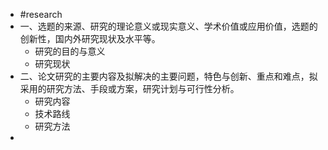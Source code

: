 - #research
- 一、选题的来源、研究的理论意义或现实意义、学术价值或应用价值，选题的创新性，国内外研究现状及水平等。
	- 研究的目的与意义
	- 研究现状
- 二、论文研究的主要内容及拟解决的主要问题，特色与创新、重点和难点，拟采用的研究方法、手段或方案，研究计划与可行性分析。
	- 研究内容
	- 技术路线
	- 研究方法
- <!--[if gte mso 9]><xml><o:DocumentProperties><o:Revision>1</o:Revision><o:Pages>1</o:Pages><o:Lines>1</o:Lines><o:Paragraphs>1</o:Paragraphs></o:DocumentProperties></xml><![endif]--><!--[if gte mso 9]><xml><o:OfficeDocumentSettings></o:OfficeDocumentSettings></xml><![endif]--><!--[if gte mso 9]><xml><w:WordDocument><w:BrowserLevel>MicrosoftInternetExplorer4</w:BrowserLevel><w:DisplayHorizontalDrawingGridEvery>0</w:DisplayHorizontalDrawingGridEvery><w:DisplayVerticalDrawingGridEvery>2</w:DisplayVerticalDrawingGridEvery><w:DocumentKind>DocumentNotSpecified</w:DocumentKind><w:DrawingGridVerticalSpacing>7.8 磅</w:DrawingGridVerticalSpacing><w:PunctuationKerning></w:PunctuationKerning><w:View>Normal</w:View><w:Compatibility><w:AdjustLineHeightInTable/><w:DontGrowAutofit/><w:BalanceSingleByteDoubleByteWidth/><w:DoNotExpandShiftReturn/><w:UseFELayout/></w:Compatibility><w:Zoom>0</w:Zoom></w:WordDocument></xml><![endif]--><!--[if gte mso 9]><xml><w:LatentStyles DefLockedState="false"  DefUnhideWhenUsed="true"  DefSemiHidden="true"  DefQFormat="false"  DefPriority="99"  LatentStyleCount="260" >
  <w:LsdException Locked="false"  Priority="99"  SemiHidden="false"  Name="Normal" ></w:LsdException>
  <w:LsdException Locked="false"  Priority="99"  SemiHidden="false"  Name="heading 1" ></w:LsdException>
  <w:LsdException Locked="false"  Priority="99"  SemiHidden="false"  Name="heading 2" ></w:LsdException>
  <w:LsdException Locked="false"  Priority="99"  SemiHidden="false"  Name="heading 3" ></w:LsdException>
  <w:LsdException Locked="false"  Priority="99"  SemiHidden="false"  Name="heading 4" ></w:LsdException>
  <w:LsdException Locked="false"  Priority="99"  SemiHidden="false"  Name="heading 5" ></w:LsdException>
  <w:LsdException Locked="false"  Priority="99"  SemiHidden="false"  Name="heading 6" ></w:LsdException>
  <w:LsdException Locked="false"  Priority="99"  SemiHidden="false"  Name="heading 7" ></w:LsdException>
  <w:LsdException Locked="false"  Priority="99"  SemiHidden="false"  Name="heading 8" ></w:LsdException>
  <w:LsdException Locked="false"  Priority="99"  SemiHidden="false"  Name="heading 9" ></w:LsdException>
  <w:LsdException Locked="false"  Priority="99"  SemiHidden="false"  Name="index 1" ></w:LsdException>
  <w:LsdException Locked="false"  Priority="99"  SemiHidden="false"  Name="index 2" ></w:LsdException>
  <w:LsdException Locked="false"  Priority="99"  SemiHidden="false"  Name="index 3" ></w:LsdException>
  <w:LsdException Locked="false"  Priority="99"  SemiHidden="false"  Name="index 4" ></w:LsdException>
  <w:LsdException Locked="false"  Priority="99"  SemiHidden="false"  Name="index 5" ></w:LsdException>
  <w:LsdException Locked="false"  Priority="99"  SemiHidden="false"  Name="index 6" ></w:LsdException>
  <w:LsdException Locked="false"  Priority="99"  SemiHidden="false"  Name="index 7" ></w:LsdException>
  <w:LsdException Locked="false"  Priority="99"  SemiHidden="false"  Name="index 8" ></w:LsdException>
  <w:LsdException Locked="false"  Priority="99"  SemiHidden="false"  Name="index 9" ></w:LsdException>
  <w:LsdException Locked="false"  Priority="99"  SemiHidden="false"  Name="toc 1" ></w:LsdException>
  <w:LsdException Locked="false"  Priority="99"  SemiHidden="false"  Name="toc 2" ></w:LsdException>
  <w:LsdException Locked="false"  Priority="99"  SemiHidden="false"  Name="toc 3" ></w:LsdException>
  <w:LsdException Locked="false"  Priority="99"  SemiHidden="false"  Name="toc 4" ></w:LsdException>
  <w:LsdException Locked="false"  Priority="99"  SemiHidden="false"  Name="toc 5" ></w:LsdException>
  <w:LsdException Locked="false"  Priority="99"  SemiHidden="false"  Name="toc 6" ></w:LsdException>
  <w:LsdException Locked="false"  Priority="99"  SemiHidden="false"  Name="toc 7" ></w:LsdException>
  <w:LsdException Locked="false"  Priority="99"  SemiHidden="false"  Name="toc 8" ></w:LsdException>
  <w:LsdException Locked="false"  Priority="99"  SemiHidden="false"  Name="toc 9" ></w:LsdException>
  <w:LsdException Locked="false"  Priority="99"  SemiHidden="false"  Name="Normal Indent" ></w:LsdException>
  <w:LsdException Locked="false"  Priority="99"  SemiHidden="false"  Name="footnote text" ></w:LsdException>
  <w:LsdException Locked="false"  Priority="99"  SemiHidden="false"  Name="annotation text" ></w:LsdException>
  <w:LsdException Locked="false"  Priority="99"  SemiHidden="false"  Name="header" ></w:LsdException>
  <w:LsdException Locked="false"  Priority="99"  SemiHidden="false"  Name="footer" ></w:LsdException>
  <w:LsdException Locked="false"  Priority="99"  SemiHidden="false"  Name="index heading" ></w:LsdException>
  <w:LsdException Locked="false"  Priority="99"  SemiHidden="false"  Name="caption" ></w:LsdException>
  <w:LsdException Locked="false"  Priority="99"  SemiHidden="false"  Name="table of figures" ></w:LsdException>
  <w:LsdException Locked="false"  Priority="99"  SemiHidden="false"  Name="envelope address" ></w:LsdException>
  <w:LsdException Locked="false"  Priority="99"  SemiHidden="false"  Name="envelope return" ></w:LsdException>
  <w:LsdException Locked="false"  Priority="99"  SemiHidden="false"  Name="footnote reference" ></w:LsdException>
  <w:LsdException Locked="false"  Priority="99"  SemiHidden="false"  Name="annotation reference" ></w:LsdException>
  <w:LsdException Locked="false"  Priority="99"  SemiHidden="false"  Name="line number" ></w:LsdException>
  <w:LsdException Locked="false"  Priority="99"  SemiHidden="false"  Name="page number" ></w:LsdException>
  <w:LsdException Locked="false"  Priority="99"  SemiHidden="false"  Name="endnote reference" ></w:LsdException>
  <w:LsdException Locked="false"  Priority="99"  SemiHidden="false"  Name="endnote text" ></w:LsdException>
  <w:LsdException Locked="false"  Priority="99"  SemiHidden="false"  Name="table of authorities" ></w:LsdException>
  <w:LsdException Locked="false"  Priority="99"  SemiHidden="false"  Name="macro" ></w:LsdException>
  <w:LsdException Locked="false"  Priority="99"  SemiHidden="false"  Name="toa heading" ></w:LsdException>
  <w:LsdException Locked="false"  Priority="99"  SemiHidden="false"  Name="List" ></w:LsdException>
  <w:LsdException Locked="false"  Priority="99"  SemiHidden="false"  Name="List Bullet" ></w:LsdException>
  <w:LsdException Locked="false"  Priority="99"  SemiHidden="false"  Name="List Number" ></w:LsdException>
  <w:LsdException Locked="false"  Priority="99"  SemiHidden="false"  Name="List 2" ></w:LsdException>
  <w:LsdException Locked="false"  Priority="99"  SemiHidden="false"  Name="List 3" ></w:LsdException>
  <w:LsdException Locked="false"  Priority="99"  SemiHidden="false"  Name="List 4" ></w:LsdException>
  <w:LsdException Locked="false"  Priority="99"  SemiHidden="false"  Name="List 5" ></w:LsdException>
  <w:LsdException Locked="false"  Priority="99"  SemiHidden="false"  Name="List Bullet 2" ></w:LsdException>
  <w:LsdException Locked="false"  Priority="99"  SemiHidden="false"  Name="List Bullet 3" ></w:LsdException>
  <w:LsdException Locked="false"  Priority="99"  SemiHidden="false"  Name="List Bullet 4" ></w:LsdException>
  <w:LsdException Locked="false"  Priority="99"  SemiHidden="false"  Name="List Bullet 5" ></w:LsdException>
  <w:LsdException Locked="false"  Priority="99"  SemiHidden="false"  Name="List Number 2" ></w:LsdException>
  <w:LsdException Locked="false"  Priority="99"  SemiHidden="false"  Name="List Number 3" ></w:LsdException>
  <w:LsdException Locked="false"  Priority="99"  SemiHidden="false"  Name="List Number 4" ></w:LsdException>
  <w:LsdException Locked="false"  Priority="99"  SemiHidden="false"  Name="List Number 5" ></w:LsdException>
  <w:LsdException Locked="false"  Priority="99"  SemiHidden="false"  Name="Title" ></w:LsdException>
  <w:LsdException Locked="false"  Priority="99"  SemiHidden="false"  Name="Closing" ></w:LsdException>
  <w:LsdException Locked="false"  Priority="99"  SemiHidden="false"  Name="Signature" ></w:LsdException>
  <w:LsdException Locked="false"  Priority="99"  SemiHidden="false"  Name="Default Paragraph Font" ></w:LsdException>
  <w:LsdException Locked="false"  Priority="99"  SemiHidden="false"  Name="Body Text" ></w:LsdException>
  <w:LsdException Locked="false"  Priority="99"  SemiHidden="false"  Name="Body Text Indent" ></w:LsdException>
  <w:LsdException Locked="false"  Priority="99"  SemiHidden="false"  Name="List Continue" ></w:LsdException>
  <w:LsdException Locked="false"  Priority="99"  SemiHidden="false"  Name="List Continue 2" ></w:LsdException>
  <w:LsdException Locked="false"  Priority="99"  SemiHidden="false"  Name="List Continue 3" ></w:LsdException>
  <w:LsdException Locked="false"  Priority="99"  SemiHidden="false"  Name="List Continue 4" ></w:LsdException>
  <w:LsdException Locked="false"  Priority="99"  SemiHidden="false"  Name="List Continue 5" ></w:LsdException>
  <w:LsdException Locked="false"  Priority="99"  SemiHidden="false"  Name="Message Header" ></w:LsdException>
  <w:LsdException Locked="false"  Priority="99"  SemiHidden="false"  Name="Subtitle" ></w:LsdException>
  <w:LsdException Locked="false"  Priority="99"  SemiHidden="false"  Name="Salutation" ></w:LsdException>
  <w:LsdException Locked="false"  Priority="99"  SemiHidden="false"  Name="Date" ></w:LsdException>
  <w:LsdException Locked="false"  Priority="99"  SemiHidden="false"  Name="Body Text First Indent" ></w:LsdException>
  <w:LsdException Locked="false"  Priority="99"  SemiHidden="false"  Name="Body Text First Indent 2" ></w:LsdException>
  <w:LsdException Locked="false"  Priority="99"  SemiHidden="false"  Name="Note Heading" ></w:LsdException>
  <w:LsdException Locked="false"  Priority="99"  SemiHidden="false"  Name="Body Text 2" ></w:LsdException>
  <w:LsdException Locked="false"  Priority="99"  SemiHidden="false"  Name="Body Text 3" ></w:LsdException>
  <w:LsdException Locked="false"  Priority="99"  SemiHidden="false"  Name="Body Text Indent 2" ></w:LsdException>
  <w:LsdException Locked="false"  Priority="99"  SemiHidden="false"  Name="Body Text Indent 3" ></w:LsdException>
  <w:LsdException Locked="false"  Priority="99"  SemiHidden="false"  Name="Block Text" ></w:LsdException>
  <w:LsdException Locked="false"  Priority="99"  SemiHidden="false"  Name="Hyperlink" ></w:LsdException>
  <w:LsdException Locked="false"  Priority="99"  SemiHidden="false"  Name="FollowedHyperlink" ></w:LsdException>
  <w:LsdException Locked="false"  Priority="99"  SemiHidden="false"  Name="Strong" ></w:LsdException>
  <w:LsdException Locked="false"  Priority="99"  SemiHidden="false"  Name="Emphasis" ></w:LsdException>
  <w:LsdException Locked="false"  Priority="99"  SemiHidden="false"  Name="Document Map" ></w:LsdException>
  <w:LsdException Locked="false"  Priority="99"  SemiHidden="false"  Name="Plain Text" ></w:LsdException>
  <w:LsdException Locked="false"  Priority="99"  SemiHidden="false"  Name="E-mail Signature" ></w:LsdException>
  <w:LsdException Locked="false"  Priority="99"  SemiHidden="false"  Name="Normal (Web)" ></w:LsdException>
  <w:LsdException Locked="false"  Priority="99"  SemiHidden="false"  Name="HTML Acronym" ></w:LsdException>
  <w:LsdException Locked="false"  Priority="99"  SemiHidden="false"  Name="HTML Address" ></w:LsdException>
  <w:LsdException Locked="false"  Priority="99"  SemiHidden="false"  Name="HTML Cite" ></w:LsdException>
  <w:LsdException Locked="false"  Priority="99"  SemiHidden="false"  Name="HTML Code" ></w:LsdException>
  <w:LsdException Locked="false"  Priority="99"  SemiHidden="false"  Name="HTML Definition" ></w:LsdException>
  <w:LsdException Locked="false"  Priority="99"  SemiHidden="false"  Name="HTML Keyboard" ></w:LsdException>
  <w:LsdException Locked="false"  Priority="99"  SemiHidden="false"  Name="HTML Preformatted" ></w:LsdException>
  <w:LsdException Locked="false"  Priority="99"  SemiHidden="false"  Name="HTML Sample" ></w:LsdException>
  <w:LsdException Locked="false"  Priority="99"  SemiHidden="false"  Name="HTML Typewriter" ></w:LsdException>
  <w:LsdException Locked="false"  Priority="99"  SemiHidden="false"  Name="HTML Variable" ></w:LsdException>
  <w:LsdException Locked="false"  Priority="99"  SemiHidden="false"  Name="Normal Table" ></w:LsdException>
  <w:LsdException Locked="false"  Priority="99"  SemiHidden="false"  Name="annotation subject" ></w:LsdException>
  <w:LsdException Locked="false"  Priority="99"  SemiHidden="false"  Name="No List" ></w:LsdException>
  <w:LsdException Locked="false"  Priority="99"  SemiHidden="false"  Name="1 / a / i" ></w:LsdException>
  <w:LsdException Locked="false"  Priority="99"  SemiHidden="false"  Name="1 / 1.1 / 1.1.1" ></w:LsdException>
  <w:LsdException Locked="false"  Priority="99"  SemiHidden="false"  Name="Article / Section" ></w:LsdException>
  <w:LsdException Locked="false"  Priority="99"  SemiHidden="false"  Name="Table Simple 1" ></w:LsdException>
  <w:LsdException Locked="false"  Priority="99"  SemiHidden="false"  Name="Table Simple 2" ></w:LsdException>
  <w:LsdException Locked="false"  Priority="99"  SemiHidden="false"  Name="Table Simple 3" ></w:LsdException>
  <w:LsdException Locked="false"  Priority="99"  SemiHidden="false"  Name="Table Classic 1" ></w:LsdException>
  <w:LsdException Locked="false"  Priority="99"  SemiHidden="false"  Name="Table Classic 2" ></w:LsdException>
  <w:LsdException Locked="false"  Priority="99"  SemiHidden="false"  Name="Table Classic 3" ></w:LsdException>
  <w:LsdException Locked="false"  Priority="99"  SemiHidden="false"  Name="Table Classic 4" ></w:LsdException>
  <w:LsdException Locked="false"  Priority="99"  SemiHidden="false"  Name="Table Colorful 1" ></w:LsdException>
  <w:LsdException Locked="false"  Priority="99"  SemiHidden="false"  Name="Table Colorful 2" ></w:LsdException>
  <w:LsdException Locked="false"  Priority="99"  SemiHidden="false"  Name="Table Colorful 3" ></w:LsdException>
  <w:LsdException Locked="false"  Priority="99"  SemiHidden="false"  Name="Table Columns 1" ></w:LsdException>
  <w:LsdException Locked="false"  Priority="99"  SemiHidden="false"  Name="Table Columns 2" ></w:LsdException>
  <w:LsdException Locked="false"  Priority="99"  SemiHidden="false"  Name="Table Columns 3" ></w:LsdException>
  <w:LsdException Locked="false"  Priority="99"  SemiHidden="false"  Name="Table Columns 4" ></w:LsdException>
  <w:LsdException Locked="false"  Priority="99"  SemiHidden="false"  Name="Table Columns 5" ></w:LsdException>
  <w:LsdException Locked="false"  Priority="99"  SemiHidden="false"  Name="Table Grid 1" ></w:LsdException>
  <w:LsdException Locked="false"  Priority="99"  SemiHidden="false"  Name="Table Grid 2" ></w:LsdException>
  <w:LsdException Locked="false"  Priority="99"  SemiHidden="false"  Name="Table Grid 3" ></w:LsdException>
  <w:LsdException Locked="false"  Priority="99"  SemiHidden="false"  Name="Table Grid 4" ></w:LsdException>
  <w:LsdException Locked="false"  Priority="99"  SemiHidden="false"  Name="Table Grid 5" ></w:LsdException>
  <w:LsdException Locked="false"  Priority="99"  SemiHidden="false"  Name="Table Grid 6" ></w:LsdException>
  <w:LsdException Locked="false"  Priority="99"  SemiHidden="false"  Name="Table Grid 7" ></w:LsdException>
  <w:LsdException Locked="false"  Priority="99"  SemiHidden="false"  Name="Table Grid 8" ></w:LsdException>
  <w:LsdException Locked="false"  Priority="99"  SemiHidden="false"  Name="Table List 1" ></w:LsdException>
  <w:LsdException Locked="false"  Priority="99"  SemiHidden="false"  Name="Table List 2" ></w:LsdException>
  <w:LsdException Locked="false"  Priority="99"  SemiHidden="false"  Name="Table List 3" ></w:LsdException>
  <w:LsdException Locked="false"  Priority="99"  SemiHidden="false"  Name="Table List 4" ></w:LsdException>
  <w:LsdException Locked="false"  Priority="99"  SemiHidden="false"  Name="Table List 5" ></w:LsdException>
  <w:LsdException Locked="false"  Priority="99"  SemiHidden="false"  Name="Table List 6" ></w:LsdException>
  <w:LsdException Locked="false"  Priority="99"  SemiHidden="false"  Name="Table List 7" ></w:LsdException>
  <w:LsdException Locked="false"  Priority="99"  SemiHidden="false"  Name="Table List 8" ></w:LsdException>
  <w:LsdException Locked="false"  Priority="99"  SemiHidden="false"  Name="Table 3D effects 1" ></w:LsdException>
  <w:LsdException Locked="false"  Priority="99"  SemiHidden="false"  Name="Table 3D effects 2" ></w:LsdException>
  <w:LsdException Locked="false"  Priority="99"  SemiHidden="false"  Name="Table 3D effects 3" ></w:LsdException>
  <w:LsdException Locked="false"  Priority="99"  SemiHidden="false"  Name="Table Contemporary" ></w:LsdException>
  <w:LsdException Locked="false"  Priority="99"  SemiHidden="false"  Name="Table Elegant" ></w:LsdException>
  <w:LsdException Locked="false"  Priority="99"  SemiHidden="false"  Name="Table Professional" ></w:LsdException>
  <w:LsdException Locked="false"  Priority="99"  SemiHidden="false"  Name="Table Subtle 1" ></w:LsdException>
  <w:LsdException Locked="false"  Priority="99"  SemiHidden="false"  Name="Table Subtle 2" ></w:LsdException>
  <w:LsdException Locked="false"  Priority="99"  SemiHidden="false"  Name="Table Web 1" ></w:LsdException>
  <w:LsdException Locked="false"  Priority="99"  SemiHidden="false"  Name="Table Web 2" ></w:LsdException>
  <w:LsdException Locked="false"  Priority="99"  SemiHidden="false"  Name="Table Web 3" ></w:LsdException>
  <w:LsdException Locked="false"  Priority="99"  SemiHidden="false"  Name="Balloon Text" ></w:LsdException>
  <w:LsdException Locked="false"  Priority="99"  SemiHidden="false"  Name="Table Grid" ></w:LsdException>
  <w:LsdException Locked="false"  Priority="99"  SemiHidden="false"  Name="Table Theme" ></w:LsdException>
  <w:LsdException Locked="false"  Priority="99"  SemiHidden="false"  Name="Placeholder Text" ></w:LsdException>
  <w:LsdException Locked="false"  Priority="99"  SemiHidden="false"  Name="No Spacing" ></w:LsdException>
  <w:LsdException Locked="false"  Priority="99"  SemiHidden="false"  Name="Light Shading" ></w:LsdException>
  <w:LsdException Locked="false"  Priority="99"  SemiHidden="false"  Name="Light List" ></w:LsdException>
  <w:LsdException Locked="false"  Priority="99"  SemiHidden="false"  Name="Light Grid" ></w:LsdException>
  <w:LsdException Locked="false"  Priority="99"  SemiHidden="false"  Name="Medium Shading 1" ></w:LsdException>
  <w:LsdException Locked="false"  Priority="99"  SemiHidden="false"  Name="Medium Shading 2" ></w:LsdException>
  <w:LsdException Locked="false"  Priority="99"  SemiHidden="false"  Name="Medium List 1" ></w:LsdException>
  <w:LsdException Locked="false"  Priority="99"  SemiHidden="false"  Name="Medium List 2" ></w:LsdException>
  <w:LsdException Locked="false"  Priority="99"  SemiHidden="false"  Name="Medium Grid 1" ></w:LsdException>
  <w:LsdException Locked="false"  Priority="99"  SemiHidden="false"  Name="Medium Grid 2" ></w:LsdException>
  <w:LsdException Locked="false"  Priority="99"  SemiHidden="false"  Name="Medium Grid 3" ></w:LsdException>
  <w:LsdException Locked="false"  Priority="99"  SemiHidden="false"  Name="Dark List" ></w:LsdException>
  <w:LsdException Locked="false"  Priority="99"  SemiHidden="false"  Name="Colorful Shading" ></w:LsdException>
  <w:LsdException Locked="false"  Priority="99"  SemiHidden="false"  Name="Colorful List" ></w:LsdException>
  <w:LsdException Locked="false"  Priority="99"  SemiHidden="false"  Name="Colorful Grid" ></w:LsdException>
  <w:LsdException Locked="false"  Priority="99"  SemiHidden="false"  Name="Light Shading Accent 1" ></w:LsdException>
  <w:LsdException Locked="false"  Priority="99"  SemiHidden="false"  Name="Light List Accent 1" ></w:LsdException>
  <w:LsdException Locked="false"  Priority="99"  SemiHidden="false"  Name="Light Grid Accent 1" ></w:LsdException>
  <w:LsdException Locked="false"  Priority="99"  SemiHidden="false"  Name="Medium Shading 1 Accent 1" ></w:LsdException>
  <w:LsdException Locked="false"  Priority="99"  SemiHidden="false"  Name="Medium Shading 2 Accent 1" ></w:LsdException>
  <w:LsdException Locked="false"  Priority="99"  SemiHidden="false"  Name="Medium List 1 Accent 1" ></w:LsdException>
  <w:LsdException Locked="false"  Priority="99"  SemiHidden="false"  Name="List Paragraph" ></w:LsdException>
  <w:LsdException Locked="false"  Priority="99"  SemiHidden="false"  Name="Quote" ></w:LsdException>
  <w:LsdException Locked="false"  Priority="99"  SemiHidden="false"  Name="Intense Quote" ></w:LsdException>
  <w:LsdException Locked="false"  Priority="99"  SemiHidden="false"  Name="Medium List 2 Accent 1" ></w:LsdException>
  <w:LsdException Locked="false"  Priority="99"  SemiHidden="false"  Name="Medium Grid 1 Accent 1" ></w:LsdException>
  <w:LsdException Locked="false"  Priority="99"  SemiHidden="false"  Name="Medium Grid 2 Accent 1" ></w:LsdException>
  <w:LsdException Locked="false"  Priority="99"  SemiHidden="false"  Name="Medium Grid 3 Accent 1" ></w:LsdException>
  <w:LsdException Locked="false"  Priority="99"  SemiHidden="false"  Name="Dark List Accent 1" ></w:LsdException>
  <w:LsdException Locked="false"  Priority="99"  SemiHidden="false"  Name="Colorful Shading Accent 1" ></w:LsdException>
  <w:LsdException Locked="false"  Priority="99"  SemiHidden="false"  Name="Colorful List Accent 1" ></w:LsdException>
  <w:LsdException Locked="false"  Priority="99"  SemiHidden="false"  Name="Colorful Grid Accent 1" ></w:LsdException>
  <w:LsdException Locked="false"  Priority="99"  SemiHidden="false"  Name="Light Shading Accent 2" ></w:LsdException>
  <w:LsdException Locked="false"  Priority="99"  SemiHidden="false"  Name="Light List Accent 2" ></w:LsdException>
  <w:LsdException Locked="false"  Priority="99"  SemiHidden="false"  Name="Light Grid Accent 2" ></w:LsdException>
  <w:LsdException Locked="false"  Priority="99"  SemiHidden="false"  Name="Medium Shading 1 Accent 2" ></w:LsdException>
  <w:LsdException Locked="false"  Priority="99"  SemiHidden="false"  Name="Medium Shading 2 Accent 2" ></w:LsdException>
  <w:LsdException Locked="false"  Priority="99"  SemiHidden="false"  Name="Medium List 1 Accent 2" ></w:LsdException>
  <w:LsdException Locked="false"  Priority="99"  SemiHidden="false"  Name="Medium List 2 Accent 2" ></w:LsdException>
  <w:LsdException Locked="false"  Priority="99"  SemiHidden="false"  Name="Medium Grid 1 Accent 2" ></w:LsdException>
  <w:LsdException Locked="false"  Priority="99"  SemiHidden="false"  Name="Medium Grid 2 Accent 2" ></w:LsdException>
  <w:LsdException Locked="false"  Priority="99"  SemiHidden="false"  Name="Medium Grid 3 Accent 2" ></w:LsdException>
  <w:LsdException Locked="false"  Priority="99"  SemiHidden="false"  Name="Dark List Accent 2" ></w:LsdException>
  <w:LsdException Locked="false"  Priority="99"  SemiHidden="false"  Name="Colorful Shading Accent 2" ></w:LsdException>
  <w:LsdException Locked="false"  Priority="99"  SemiHidden="false"  Name="Colorful List Accent 2" ></w:LsdException>
  <w:LsdException Locked="false"  Priority="99"  SemiHidden="false"  Name="Colorful Grid Accent 2" ></w:LsdException>
  <w:LsdException Locked="false"  Priority="99"  SemiHidden="false"  Name="Light Shading Accent 3" ></w:LsdException>
  <w:LsdException Locked="false"  Priority="99"  SemiHidden="false"  Name="Light List Accent 3" ></w:LsdException>
  <w:LsdException Locked="false"  Priority="99"  SemiHidden="false"  Name="Light Grid Accent 3" ></w:LsdException>
  <w:LsdException Locked="false"  Priority="99"  SemiHidden="false"  Name="Medium Shading 1 Accent 3" ></w:LsdException>
  <w:LsdException Locked="false"  Priority="99"  SemiHidden="false"  Name="Medium Shading 2 Accent 3" ></w:LsdException>
  <w:LsdException Locked="false"  Priority="99"  SemiHidden="false"  Name="Medium List 1 Accent 3" ></w:LsdException>
  <w:LsdException Locked="false"  Priority="99"  SemiHidden="false"  Name="Medium List 2 Accent 3" ></w:LsdException>
  <w:LsdException Locked="false"  Priority="99"  SemiHidden="false"  Name="Medium Grid 1 Accent 3" ></w:LsdException>
  <w:LsdException Locked="false"  Priority="99"  SemiHidden="false"  Name="Medium Grid 2 Accent 3" ></w:LsdException>
  <w:LsdException Locked="false"  Priority="99"  SemiHidden="false"  Name="Medium Grid 3 Accent 3" ></w:LsdException>
  <w:LsdException Locked="false"  Priority="99"  SemiHidden="false"  Name="Dark List Accent 3" ></w:LsdException>
  <w:LsdException Locked="false"  Priority="99"  SemiHidden="false"  Name="Colorful Shading Accent 3" ></w:LsdException>
  <w:LsdException Locked="false"  Priority="99"  SemiHidden="false"  Name="Colorful List Accent 3" ></w:LsdException>
  <w:LsdException Locked="false"  Priority="99"  SemiHidden="false"  Name="Colorful Grid Accent 3" ></w:LsdException>
  <w:LsdException Locked="false"  Priority="99"  SemiHidden="false"  Name="Light Shading Accent 4" ></w:LsdException>
  <w:LsdException Locked="false"  Priority="99"  SemiHidden="false"  Name="Light List Accent 4" ></w:LsdException>
  <w:LsdException Locked="false"  Priority="99"  SemiHidden="false"  Name="Light Grid Accent 4" ></w:LsdException>
  <w:LsdException Locked="false"  Priority="99"  SemiHidden="false"  Name="Medium Shading 1 Accent 4" ></w:LsdException>
  <w:LsdException Locked="false"  Priority="99"  SemiHidden="false"  Name="Medium Shading 2 Accent 4" ></w:LsdException>
  <w:LsdException Locked="false"  Priority="99"  SemiHidden="false"  Name="Medium List 1 Accent 4" ></w:LsdException>
  <w:LsdException Locked="false"  Priority="99"  SemiHidden="false"  Name="Medium List 2 Accent 4" ></w:LsdException>
  <w:LsdException Locked="false"  Priority="99"  SemiHidden="false"  Name="Medium Grid 1 Accent 4" ></w:LsdException>
  <w:LsdException Locked="false"  Priority="99"  SemiHidden="false"  Name="Medium Grid 2 Accent 4" ></w:LsdException>
  <w:LsdException Locked="false"  Priority="99"  SemiHidden="false"  Name="Medium Grid 3 Accent 4" ></w:LsdException>
  <w:LsdException Locked="false"  Priority="99"  SemiHidden="false"  Name="Dark List Accent 4" ></w:LsdException>
  <w:LsdException Locked="false"  Priority="99"  SemiHidden="false"  Name="Colorful Shading Accent 4" ></w:LsdException>
  <w:LsdException Locked="false"  Priority="99"  SemiHidden="false"  Name="Colorful List Accent 4" ></w:LsdException>
  <w:LsdException Locked="false"  Priority="99"  SemiHidden="false"  Name="Colorful Grid Accent 4" ></w:LsdException>
  <w:LsdException Locked="false"  Priority="99"  SemiHidden="false"  Name="Light Shading Accent 5" ></w:LsdException>
  <w:LsdException Locked="false"  Priority="99"  SemiHidden="false"  Name="Light List Accent 5" ></w:LsdException>
  <w:LsdException Locked="false"  Priority="99"  SemiHidden="false"  Name="Light Grid Accent 5" ></w:LsdException>
  <w:LsdException Locked="false"  Priority="99"  SemiHidden="false"  Name="Medium Shading 1 Accent 5" ></w:LsdException>
  <w:LsdException Locked="false"  Priority="99"  SemiHidden="false"  Name="Medium Shading 2 Accent 5" ></w:LsdException>
  <w:LsdException Locked="false"  Priority="99"  SemiHidden="false"  Name="Medium List 1 Accent 5" ></w:LsdException>
  <w:LsdException Locked="false"  Priority="99"  SemiHidden="false"  Name="Medium List 2 Accent 5" ></w:LsdException>
  <w:LsdException Locked="false"  Priority="99"  SemiHidden="false"  Name="Medium Grid 1 Accent 5" ></w:LsdException>
  <w:LsdException Locked="false"  Priority="99"  SemiHidden="false"  Name="Medium Grid 2 Accent 5" ></w:LsdException>
  <w:LsdException Locked="false"  Priority="99"  SemiHidden="false"  Name="Medium Grid 3 Accent 5" ></w:LsdException>
  <w:LsdException Locked="false"  Priority="99"  SemiHidden="false"  Name="Dark List Accent 5" ></w:LsdException>
  <w:LsdException Locked="false"  Priority="99"  SemiHidden="false"  Name="Colorful Shading Accent 5" ></w:LsdException>
  <w:LsdException Locked="false"  Priority="99"  SemiHidden="false"  Name="Colorful List Accent 5" ></w:LsdException>
  <w:LsdException Locked="false"  Priority="99"  SemiHidden="false"  Name="Colorful Grid Accent 5" ></w:LsdException>
  <w:LsdException Locked="false"  Priority="99"  SemiHidden="false"  Name="Light Shading Accent 6" ></w:LsdException>
  <w:LsdException Locked="false"  Priority="99"  SemiHidden="false"  Name="Light List Accent 6" ></w:LsdException>
  <w:LsdException Locked="false"  Priority="99"  SemiHidden="false"  Name="Light Grid Accent 6" ></w:LsdException>
  <w:LsdException Locked="false"  Priority="99"  SemiHidden="false"  Name="Medium Shading 1 Accent 6" ></w:LsdException>
  <w:LsdException Locked="false"  Priority="99"  SemiHidden="false"  Name="Medium Shading 2 Accent 6" ></w:LsdException>
  <w:LsdException Locked="false"  Priority="99"  SemiHidden="false"  Name="Medium List 1 Accent 6" ></w:LsdException>
  <w:LsdException Locked="false"  Priority="99"  SemiHidden="false"  Name="Medium List 2 Accent 6" ></w:LsdException>
  <w:LsdException Locked="false"  Priority="99"  SemiHidden="false"  Name="Medium Grid 1 Accent 6" ></w:LsdException>
  <w:LsdException Locked="false"  Priority="99"  SemiHidden="false"  Name="Medium Grid 2 Accent 6" ></w:LsdException>
  <w:LsdException Locked="false"  Priority="99"  SemiHidden="false"  Name="Medium Grid 3 Accent 6" ></w:LsdException>
  <w:LsdException Locked="false"  Priority="99"  SemiHidden="false"  Name="Dark List Accent 6" ></w:LsdException>
  <w:LsdException Locked="false"  Priority="99"  SemiHidden="false"  Name="Colorful Shading Accent 6" ></w:LsdException>
  <w:LsdException Locked="false"  Priority="99"  SemiHidden="false"  Name="Colorful List Accent 6" ></w:LsdException>
  <w:LsdException Locked="false"  Priority="99"  SemiHidden="false"  Name="Colorful Grid Accent 6" ></w:LsdException>
  </w:LatentStyles></xml><![endif]-->
- 三、已有的研究或实验实践基础、已具备的研究或实验实践条件（包括文献资料及主要实验仪器设备准备情况等），对其它单位的协作要求；论文总工作量（估计），论文初稿的进度及预期目标或结果。